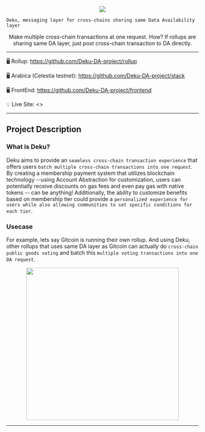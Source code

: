 <p align="center">
<img src="https://github.com/deku-da-project/.github/blob/623accd27ebbf04ef8b4df8715a84eedcff6c988/profile/deku.jpg"/>

`Deku, messaging layer for cross-chains sharing same Data Availability layer `

<p align="center">
Make multiple cross-chain transactions at one request. How? If rollups are sharing same DA layer, just post cross-chain transaction to DA directly.

---

🖥️ Rollup: <https://github.com/Deku-DA-project/rollup>

🖥️ Arabica (Celestia testnet): <https://github.com/Deku-DA-project/stack>

🖥️ FrontEnd: <https://github.com/Deku-DA-project/frontend>

💡 Live Site: <>

---

## Project Description

### What is Deku?

Deku aims to provide an `seamless cross-chain transaction experience` that offers users `batch multiple cross-chain transactions into one request`. By creating a membership payment system that utilizes blockchain technology --using Account Abstraction for customization, users can potentially receive discounts on gas fees and even pay gas with native tokens -- can be anything! Additionally, the ability to customize benefits based on membership tier could provide a `personalized experience for users while also allowing communities to set specific conditions for each tier`.

### Usecase

For example, lets say Gitcoin is running their own rollup. And using Deku, other rollups that uses same DA layer as Gitcoin can actually do `cross-chain public goods voting` and batch this `multiple voting transactions into one DA request`.

<p align="center">
<img src="https://github.com/deku-da-project/.github/blob/main/profile/example.png" width=400/>

---

<!--
## User Flows

### Create Wallet

<p align="center">
<img src="https://github.com/scaling-eth-2023/.github/blob/main/profile/create-wallet.jpeg" width=400/>

- User enter password and create wallet
- (optional) User can set social recovery through email

### Join Membership

<p align="center">
<img src="https://github.com/scaling-eth-2023/.github/blob/main/profile/join-membership.jpeg" width=400/>

- Join membership button allows user to join membership
- User can see list of memberships in website or individual membership in protocol page itself

### Execute Transaction

<p align="center">
<img src="https://github.com/scaling-eth-2023/.github/blob/main/profile/execute-transaction.jpeg" width=400/>

- User do transactions or conditions about the specific membership requires (i.g. make more than 5 transactions, get NFT etc)
- If user's Fuchsia gets certain membership, they will get benefit from membership's community (i.g. get gas fee discount 30%, pay gas fee with $GOV token etc)

### Recover Wallet

<p align="center">
<img src="https://github.com/scaling-eth-2023/.github/blob/main/profile/recover-wallet.jpeg" width=400/>

- If user forgot private key or move the wallet into different browser, enter email used for social recovery, and can successfully change owner

---

## User Flows (user = community owner)

### Create Membership

<p align="center">
<img src="https://github.com/scaling-eth-2023/.github/blob/main/profile/create-membership.jpeg" width=400/>

- Create membership tiers. Each tier should contain conditions to become and benefits for them. -->
